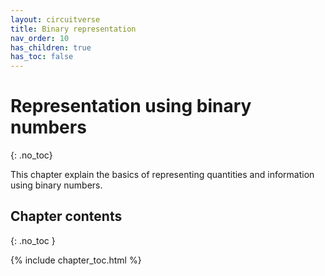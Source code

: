 ```yaml
---
layout: circuitverse
title: Binary representation
nav_order: 10
has_children: true
has_toc: false
---
```



# Representation using binary numbers
{: .no_toc}

This chapter explain the basics of representing quantities and information using binary numbers.


## Chapter contents
{: .no_toc }

{% include chapter_toc.html %}
